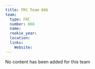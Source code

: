 ```yaml
---
title: FRC Team 666
team:
  type: FRC
  number: 666
  name: 
  rookie_year: 
  location: 
  links:
    Website: 
---
```

No content has been added for this team